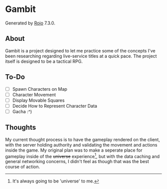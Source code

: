 # Gambit
Generated by [Rojo](https://github.com/rojo-rbx/rojo) 7.3.0.

## About
Gambit is a project designed to let me practice some of the concepts I've been researching regarding live-service titles at a quick pace. The project itself is designed to be a tactical RPG.

## To-Do
- [ ] Spawn Characters on Map
- [ ] Character Movement
- [ ] Display Movable Squares
- [ ] Decide How to Represent Character Data
- [ ] Gacha :^)

## Thoughts
My current thought process is to have the gameplay rendered on the client, with the server holding authority and validating the movement and actions inside the game. My original plan was to make a seperate place for gameplay inside of the ~~universe~~ experience[^1], but with the data caching and general networking concerns, I didn't feel as though that was the best course of action. 

[^1]: It's always going to be 'universe' to me.